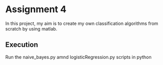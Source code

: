 # Assignment 4

In this project, my aim is to create my own classification algorithms from scratch by using matlab. 

## Execution

Run the naive_bayes.py amnd logisticRegression.py scripts in python
